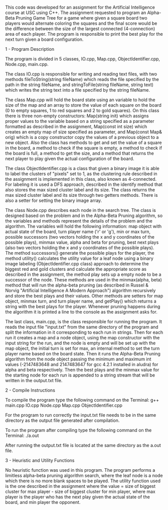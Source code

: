 This code was developed for an assignment for the Artificial Intelligence course at USC using C++. The assignment requested to program an Alpha-Beta Pruning Game Tree for a game where given a square board two players would alternate coloring the squares and the final score would be the difference between the size of the largest connected (4-connection) area of each player. The program is responsible to print the best play for the next turn given a board configuration.

1 - Program Description

The program is divided in 5 classes, IO.cpp, Map.cpp, ObjectIdentifier.cpp, Node.cpp, main.cpp.

The class IO.cpp is responsible for writing and reading text files, with two methods fileToString(string fileName) which reads the file specified by the path in the string fileName, and stringToFile(string fileName, string text) which writes the string text into a file specified by the string fileName.

The class Map.cpp will hold the board state using an variable to hold the size of the map and an array to store the value of each square on the board (0 to empty squares, 1 to red squares and 2 to gold squares). On this class there is three non-empty constructors: Map(string init) which assigns proper values to the variable based on a string specified as a parameter formatted as described in the assignment, Map(const int size) which creates an empty map of size specified as parameter, and Map(const Map& orig) which is a copy constructor copy the values of a previous object to a new object. Also the class has methods to get and set the value of a square in the board, a method to check if the square is empty, a method to check if the board is full, a method to get the size, and a method that returns the next player to play given the actual configuration of the board.

The class ObjectIdentifier.cpp is a class that given a binary image it is able to label the clusters of "pixels" set to 1, as the clustering rule described in the assignment is implemented in this class, also known as 4-connected. For labeling it is used a DFS approach, described in the identify method that also stores the max sized cluster label and its size. The class returns the max sized cluster label and its size through two getters methods. There is also a setter for setting the binary image array.

The class Node.cpp describes each node in the search tree. The class is designed based on the problem and in the Alpha-Beta Pruning algorithm, so the variables and methods represent the details of the problem and the algorithm. The variables will hold the following information: map object with actual state of the board, turn player name ('r' or 'g'), min or max turn, possible successors (two vectors holding the x and y coordinates of the possible plays), minmax value, alpha and beta for pruning, best next plays (also two vectors holding the x and y coordinates of the possible plays). The method successors() generate the possible plays for the player, the method utility() calculates the utility value for a leaf node using a binary image labeling (ObjectIdentifier.cpp class) approach to determine the biggest red and gold clusters and calculate the appropriate score as described in the assignment, the method play sets up a empty node to be a successor of the node. These methods are used in the minmax(alpha, beta) method that will run the alpha-beta pruning (as described in Russel & Norvig "Artificial Intelligence A Modern Approach") algorithm recursively and store the best plays and their values. Other methods are setters for map object, minmax turn, and turn player name, and getPlay() which returns a string with the best plays for the player. Whenever pruning happens during the algorithm it is printed a line to the console as the assignment asks for.

The last class, main.cpp, is the class responsible for running the program. It reads the input file "input.txt" from the same directory of the program and split the information in it corresponding to each run in strings. Then for each run it creates a map and a node object, using the map constructor with the input string for the run, and the node is empty and will be set up with the map object, the initial turn is set for max, an internal method to set the turn player name based on the board state. Then it runs the Alpha-Beta Pruning algorithm from the node object passing the minimum and maximum int values (-2147483648 and 2147483647 for gcc 4.2.1 installed in aludra) for alpha and beta respectively. Then the best plays and the minmax value for the starting node for each run is appended to a string stream that will be written in the output.txt file.

2 - Compile Instructions

To compile the program type the following command on the Terminal: g++ main.cpp IO.cpp Node.cpp Map.cpp ObjectIdentifier.cpp

For the program to run correctly the input.txt file needs to be in the same directory as the output file generated after compilation.

To run the program after compiling type the following command on the Terminal: ./a.out

After running the output.txt file is located at the same directory as the a.out file.

3 - Heuristic and Utility Functions

No heuristic function was used in this program. The program performs a limitless alpha-beta pruning algorithm search, where the leaf node is a node which there is no more blank spaces to be played. The utility function used is the one described in the assignment where the value = size of biggest cluster for max player - size of biggest cluster for min player, where max player is the player who has the next play given the actual state of the board, and min player the opponent.